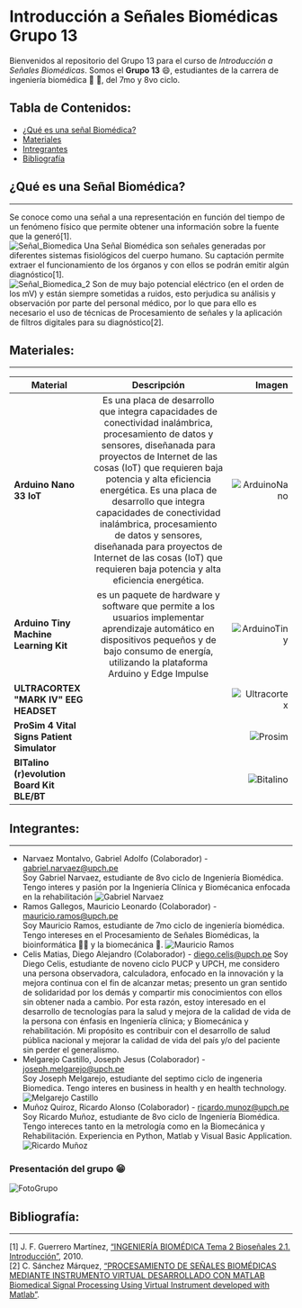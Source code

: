 # Introducción a Señales Biomédicas Grupo 13

Bienvenidos al repositorio del Grupo 13 para el curso de *Introducción a Señales Biomédicas*. Somos el **Grupo 13** :smile:, estudiantes de la carrera de ingeniería biomédica :dna: :microscope:, del 7mo y 8vo ciclo. 

## Tabla de Contenidos:
* [¿Qué es una señal Biomédica?](#¿qué-es-una-señal-biomédica)
* [Materiales](#materiales)
* [Intregrantes](#integrantes)
* [Bibliografía](#bibliografía)

## ¿Qué es una Señal Biomédica?
---
Se conoce como una señal a una representación en función del tiempo de un fenómeno físico que permite obtener una información sobre la fuente que la generó[1].\
![Señal_Biomedica](Imagenes/Senales-Biomedicas.webp)
Una Señal Biomédica son señales generadas por diferentes sistemas fisiológicos del cuerpo humano. Su captación permite extraer el funcionamiento de los órganos y con ellos se podrán emitir algún diagnóstico[1].\
![Señal_Biomedica_2](Imagenes/Tipos%2Bde%2BSe%C3%B1ales%2BBiom%C3%A9dicas.jpg)
Son de muy bajo potencial eléctrico (en el orden de los mV) y están siempre sometidas a ruidos, esto perjudica su análisis y observación por parte del personal médico, por lo que para ello es necesario el uso de técnicas de Procesamiento de señales y la aplicación de filtros digitales para su diagnóstico[2].


## Materiales:
---
|Material    | Descripción  | Imagen |
| ---------- |:------------:|-------:|
|**Arduino Nano 33 IoT**| Es una placa de desarrollo que integra capacidades de conectividad inalámbrica, procesamiento de datos y sensores, diseñanada para proyectos de Internet de las cosas (IoT) que requieren baja potencia y alta eficiencia energética. Es una placa de desarrollo que integra capacidades de conectividad inalámbrica, procesamiento de datos y sensores, diseñanada para proyectos de Internet de las cosas (IoT) que requieren baja potencia y alta eficiencia energética.| ![ArduinoNano](Imagenes/Arduino%20Nano%20IoT.jpg)
|**Arduino Tiny Machine Learning Kit**| es un paquete de hardware y software que permite a los usuarios implementar aprendizaje automático en dispositivos pequeños y de bajo consumo de energía, utilizando la plataforma Arduino y Edge Impulse|![ArduinoTiny](Imagenes/Arduino%20Tiny%20Machine.jpg)|
|**ULTRACORTEX "MARK IV" EEG HEADSET**||![Ultracortex](Imagenes/Ultracortex)|
|**ProSim 4 Vital Signs Patient Simulator**||![Prosim](Imagenes/prosim4front_0.png)|
|**BITalino (r)evolution Board Kit BLE/BT**||![Bitalino](Imagenes/BITalino-Board.1_720x.webp)|

## Integrantes:
---
- Narvaez Montalvo, Gabriel Adolfo (Colaborador) - gabriel.narvaez@upch.pe\
    Soy Gabriel Narvaez, estudiante de 8vo ciclo de Ingeniería Biomédica. Tengo interes y pasión por la Ingeniería Clínica y Biomécanica enfocada en la rehabilitación
![Gabriel Narvaez](Imagenes/Fotos_Integrantes/Foto_Perfil.png)
- Ramos Gallegos, Mauricio Leonardo (Colaborador) - mauricio.ramos@upch.pe\
    Soy Mauricio Ramos, estudiante de 7mo ciclo de ingeniería biomédica. Tengo intereses en el Procesamiento de Señales Biomédicas, la bioinformática :man_technologist: y la biomecánica :mechanical_arm:. 
![Mauricio Ramos](Imagenes/Fotos_Integrantes/MauricioRamos.jpg) 
- Celis Matias, Diego Alejandro (Colaborador) - diego.celis@upch.pe
    Soy Diego Celis, estudiante de noveno ciclo PUCP y UPCH, me considero una persona observadora, calculadora, enfocado en la innovación y la mejora continua con el fin de alcanzar metas; presento un gran sentido de solidaridad por los demás y compartir mis conocimientos con ellos sin obtener nada a cambio. Por esta razón, estoy interesado en el desarrollo de tecnologías para la salud y mejora de la calidad de vida de la persona con énfasis en Ingeniería clínica; y Biomecánica y rehabilitación. Mi propósito es contribuir con el desarrollo de salud pública nacional y mejorar la calidad de vida del país y/o del paciente sin perder el generalismo.
- Melgarejo Castillo, Joseph Jesus (Colaborador) - 
joseph.melgarejo@upch.pe\
    Soy Joseph Melgarejo, estudiante del septimo ciclo de ingeneria Biomedica. Tengo interes en business in health y en health technology.
![Melgarejo Castillo](Imagenes/Fotos_Integrantes/Joseph.png) 
- Muñoz Quiroz, Ricardo Alonso (Colaborador) - ricardo.munoz@upch.pe\
    Soy Ricardo Muñoz, estudiante de 8vo ciclo de Ingeniería Biomédica. Tengo intereces tanto en la metrología como en la Biomecánica y Rehabilitación. Experiencia en Python, Matlab y Visual Basic Application.
![Ricardo Muñoz](Imagenes/Fotos_Integrantes/rmq.jpg) 



### Presentación del grupo :grin:
![FotoGrupo](Imagenes/Foto_Grupal.jpg)


## Bibliografía:
---
[1]	J. F. Guerrero Martínez, [“INGENIERÍA BIOMÉDICA Tema 2 Bioseñales 2.1. Introducción”](http://ocw.uv.es/ingenieria-y-arquitectura/1-5/ib_material/IB_T2_OCW.pdf), 2010.\
[2]	C. Sánchez Márquez, [“PROCESAMIENTO DE SEÑALES BIOMÉDICAS MEDIANTE INSTRUMENTO VIRTUAL DESARROLLADO CON MATLAB Biomedical Signal Processing Using Virtual Instrument developed with Matlab”](https://repositorio.upn.edu.pe/bitstream/handle/11537/2996/Procesamiento%20de%20se%C3%B1ales%20biom%C3%A9dicas.pdf?sequence=1#:~:text=Las%20se%C3%B1ales%20biom%C3%A9dicas%2C%20tales%20como,el%20an%C3%A1lisis%20m%C3%A9dico%20del%20paciente%20).
 
